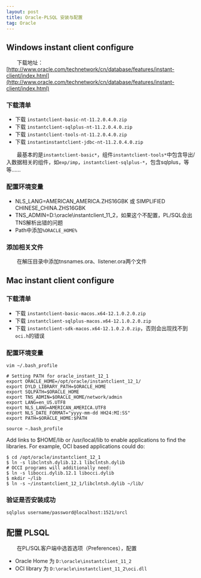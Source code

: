 ```yaml
---
layout: post
title: Oracle-PLSQL 安装与配置
tag: Oracle
---
```

## Windows instant client configure
　　下载地址：[http://www.oracle.com/technetwork/cn/database/features/instant-client/index.html](http://www.oracle.com/technetwork/cn/database/features/instant-client/index.html)

### 下载清单

* 下载 `instantclient-basic-nt-11.2.0.4.0.zip`
* 下载 `instantclient-sqlplus-nt-11.2.0.4.0.zip`
* 下载 `instantclient-tools-nt-11.2.0.4.0.zip`
* 下载 `instantinstantclient-jdbc-nt-11.2.0.4.0.zip`

　　最基本的是`instantclient-basic*`，组件`instantclient-tools*`中包含导出/入数据相关的组件，如`exp/imp`，`instantclient-sqlplus-*`，包含sqlplus，等等……
### 配置环境变量

* NLS_LANG=AMERICAN_AMERICA.ZHS16GBK 或 SIMPLIFIED CHINESE_CHINA.ZHS16GBK
* TNS_ADMIN=D:\oracle\instantclient_11_2，如果这个不配置，PL/SQL会出TNS解析出错的问题
* Path中添加`%ORACLE_HOME%`

### 添加相关文件
　　在解压目录中添加tnsnames.ora、listener.ora两个文件

## Mac instant client configure

### 下载清单
* 下载 `instantclient-basic-macos.x64-12.1.0.2.0.zip`
* 下载 `instantclient-sqlplus-macos.x64-12.1.0.2.0.zip`
* 下载 `instantclient-sdk-macos.x64-12.1.0.2.0.zip`，否则会出现找不到`oci.h`的错误

### 配置环境变量

```shell
vim ~/.bash_profile

# Setting PATH for oracle_instant_12_1
export ORACLE_HOME=/opt/oracle/instantclient_12_1/
export DYLD_LIBRARY_PATH=$ORACLE_HOME
export SQLPATH=$ORACLE_HOME
export TNS_ADMIN=$ORACLE_HOME/network/admin
export LANG=en_US.UTF8
export NLS_LANG=AMERICAN_AMERICA.UTF8
export NLS_DATE_FORMAT="yyyy-mm-dd HH24:MI:SS"
export PATH=$ORACLE_HOME:$PATH

source ~.bash_profile
```
  
  Add links to $HOME/lib or /usr/local/lib to enable applications to find the libraries. For example, OCI based applications could do:

```shell
$ cd /opt/oracle/instantclient_12_1
$ ln -s libclntsh.dylib.12.1 libclntsh.dylib
# OCCI programs will additionally need:
$ ln -s libocci.dylib.12.1 libocci.dylib
$ mkdir ~/lib
$ ln -s ~/instantclient_12_1/libclntsh.dylib ~/lib/
```
### 验证是否安装成功
```shell
sqlplus username/password@localhost:1521/orcl
```

## 配置 PLSQL
　　在PL/SQL客户端中选首选项（Preferences），配置
* Oracle Home 为 `D:\oracle\instantclient_11_2`
* OCI library 为 `D:\oracle\instantclient_11_2\oci.dll`



